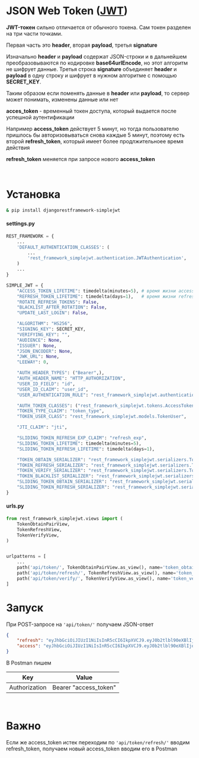# JSON Web Token ([JWT](https://django-rest-framework-simplejwt.readthedocs.io/en/latest/getting_started.html))

**JWT-токен** сильно отличается от обычного токена. Сам токен разделен на три части точками.
<br> 

Первая часть это **header**, вторая **payload**, третья **signature**
<br>

Изначально **header** и **payload** содержат JSON-строки и в дальнейшем преобразовываются по кодировке **base64urlEncode**, но этот алгоритм не шифрует данные. Третья строка **signature** объединяет **header** и **payload** в одну строку и шифрует в нужном алгоритме с помощью **SECRET_KEY**. 
<br>

Таким образом если поменять данные в **header** или **payload**, то сервер может понимать, изменены данные или нет


**acces_token** - временный токен доступа, который выдается после успешной аутентификации 
<br>

Например **access_token** действует 5 минут, но тогда пользователю пришлось бы авторизовываться снова каждые 5 минут, поэтому есть второй **refresh_token**, который имеет более продлжительноее время действия
<br>

**refresh_token** меняется при запросе нового **access_token**

<br>

# Установка 

```bash
& pip install djangorestframework-simplejwt
```

#### settings.py

```py
REST_FRAMEWORK = {
    ...
    'DEFAULT_AUTHENTICATION_CLASSES': (
        ...
        'rest_framework_simplejwt.authentication.JWTAuthentication',
    )
    ...
}

SIMPLE_JWT = {
    "ACCESS_TOKEN_LIFETIME": timedelta(minutes=5), # время жизни access токена
    "REFRESH_TOKEN_LIFETIME": timedelta(days=1),   # время жизни refresh токена
    "ROTATE_REFRESH_TOKENS": False,
    "BLACKLIST_AFTER_ROTATION": False,
    "UPDATE_LAST_LOGIN": False,

    "ALGORITHM": "HS256",
    "SIGNING_KEY": SECRET_KEY,
    "VERIFYING_KEY": "",
    "AUDIENCE": None,
    "ISSUER": None,
    "JSON_ENCODER": None,
    "JWK_URL": None,
    "LEEWAY": 0,

    "AUTH_HEADER_TYPES": ("Bearer",),
    "AUTH_HEADER_NAME": "HTTP_AUTHORIZATION",
    "USER_ID_FIELD": "id",
    "USER_ID_CLAIM": "user_id",
    "USER_AUTHENTICATION_RULE": "rest_framework_simplejwt.authentication.default_user_authentication_rule",

    "AUTH_TOKEN_CLASSES": ("rest_framework_simplejwt.tokens.AccessToken",),
    "TOKEN_TYPE_CLAIM": "token_type",
    "TOKEN_USER_CLASS": "rest_framework_simplejwt.models.TokenUser",

    "JTI_CLAIM": "jti",

    "SLIDING_TOKEN_REFRESH_EXP_CLAIM": "refresh_exp",
    "SLIDING_TOKEN_LIFETIME": timedelta(minutes=5),
    "SLIDING_TOKEN_REFRESH_LIFETIME": timedelta(days=1),

    "TOKEN_OBTAIN_SERIALIZER": "rest_framework_simplejwt.serializers.TokenObtainPairSerializer",
    "TOKEN_REFRESH_SERIALIZER": "rest_framework_simplejwt.serializers.TokenRefreshSerializer",
    "TOKEN_VERIFY_SERIALIZER": "rest_framework_simplejwt.serializers.TokenVerifySerializer",
    "TOKEN_BLACKLIST_SERIALIZER": "rest_framework_simplejwt.serializers.TokenBlacklistSerializer",
    "SLIDING_TOKEN_OBTAIN_SERIALIZER": "rest_framework_simplejwt.serializers.TokenObtainSlidingSerializer",
    "SLIDING_TOKEN_REFRESH_SERIALIZER": "rest_framework_simplejwt.serializers.TokenRefreshSlidingSerializer",
}
```

#### urls.py

```py
from rest_framework_simplejwt.views import (
    TokenObtainPairView,
    TokenRefreshView,
    TokenVerifyView,
)


urlpatterns = [
    ...
    path('api/token/', TokenObtainPairView.as_view(), name='token_obtain_pair'),
    path('api/token/refresh/', TokenRefreshView.as_view(), name='token_refresh'),
    path('api/token/verify/', TokenVerifyView.as_view(), name='token_verify'),
]
```

# Запуск 

При POST-запросе на `'api/token/'` получаем JSON-ответ

```json
{
    "refresh": "eyJhbGciOiJIUzI1NiIsInR5cCI6IkpXVCJ9.eyJ0b2tlbl90eXBlIjoicmVmcmVzaCIsImV4cCI6MTcwOTI3MzMyNCwiaWF0IjoxNzA5MTg2OTI0LCJqdGkiOiJjMGVlMTA4MWUxMDY0MjE0OTQ2MTk5Y2FiODA3NmRmOCIsInVzZXJfaWQiOjF9.R6sL7Cc_qpwHydklHIBynqkonYRCXit5KEWZ__JjdGA",
    "access": "eyJhbGciOiJIUzI1NiIsInR5cCI6IkpXVCJ9.eyJ0b2tlbl90eXBlIjoiYWNjZXNzIiwiZXhwIjoxNzA5MTg3MjI0LCJpYXQiOjE3MDkxODY5MjQsImp0aSI6IjMyZDg0M2Y1NWMxOTRkYjBhODhiOGZkOWZkNzkwMjdjIiwidXNlcl9pZCI6MX0.I000lqeBOpElDQ-fYmmPKxva2D-dTiW36Ew9u0ldMh0"
}

```

В Postman пишем 

| Key           | Value                   |
|---------------|-------------------------|
| Authorization | Bearer "access_token"   |

<br>

# Важно 
Если же access_token истек переходим по `'api/token/refresh/'` вводим refresh_token, получаем новый access_token вводим его в Postman 